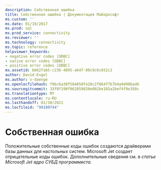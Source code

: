 ```yaml
---
description: Собственная ошибка
title: Собственная ошибка | Документация Майкрософт
ms.custom: ''
ms.date: 01/19/2017
ms.prod: sql
ms.prod_service: connectivity
ms.reviewer: ''
ms.technology: connectivity
ms.topic: reference
helpviewer_keywords:
- negative error codes [ODBC]
- native error codes [ODBC]
- positive error codes [ODBC]
ms.assetid: b662fab5-c236-4895-a64f-00c9c6c652c2
author: David-Engel
ms.author: v-daenge
ms.openlocfilehash: f9bc6a30f584850fe20c2f864f7b7b4a94906ad6
ms.sourcegitcommit: 33f0f190f962059826e002be165a2bef4f9e350c
ms.translationtype: MT
ms.contentlocale: ru-RU
ms.lasthandoff: 01/30/2021
ms.locfileid: "99189744"
---
```

# <a name="native-error"></a>Собственная ошибка
Положительные собственные коды ошибок создаются драйверами базы данных для настольных систем. Microsoft Jet создает отрицательные коды ошибок. Дополнительные сведения см. в *статье Microsoft Jet ядро СУБД программиста*.

